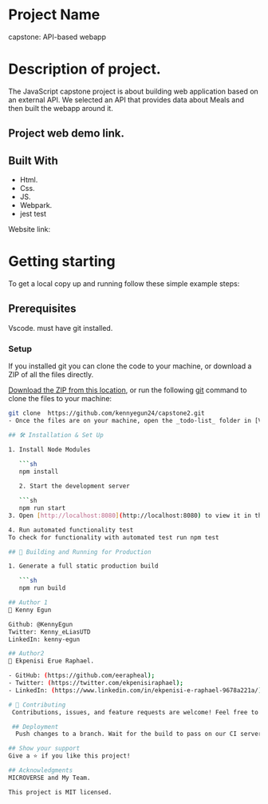 # Project Name 
capstone: API-based webapp

# Description of project.
The JavaScript capstone project is about building  web application based on an external API. We selected an API that provides data about Meals and then built the webapp around it.

## Project web demo link. 


## Built With 
- Html. 
- Css. 
- JS.
- Webpark.
- jest test

Website link: 

# Getting starting 
To get a local copy up and running follow these simple example steps:

## Prerequisites
 Vscode. 
 must have git installed.

### Setup
If you installed git you can clone the code to your machine, or download a ZIP of all the files directly.

[Download the ZIP from this location]( https://github.com/eerapheal/leader-board/archive/refs/heads/main.zip), or run the following [git](https://git-scm.com/downloads) command to clone the files to your machine:

```bash
git clone  https://github.com/kennyegun24/capstone2.git
- Once the files are on your machine, open the _todo-list_ folder in [Visual Studio Code](https://code.visualstudio.com/), and follow the steps in Installation & Set Up

## 🛠 Installation & Set Up

1. Install Node Modules

   ```sh
   npm install
   
   2. Start the development server

   ```sh
   npm run start
3. Open [http://localhost:8080](http://localhost:8080) to view it in the browser.

4. Run automated functionality test
To check for functionality with automated test run npm test

## 🚀 Building and Running for Production

1. Generate a full static production build

   ```sh
   npm run build

## Author 1
👤 Kenny Egun

Github: @KennyEgun
Twitter: Kenny_eLiasUTD
LinkedIn: kenny-egun

## Author2 
👤 Ekpenisi Erue Raphael.

- GitHub: (https://github.com/eerapheal); 
- Twitter: (https://twitter.com/ekpenisiraphael); 
- LinkedIn: (https://www.linkedin.com/in/ekpenisi-e-raphael-9678a221a/)

# 🤝 Contributing
 Contributions, issues, and feature requests are welcome! Feel free to check the [issues page]Fork the Project Create your Feature Branch (git checkout -b 'branchname') Commit your Changes (git commit -m 'Add some branchname') Push to the Branch (git push origin branchname) Open a Pull Request Feel free to check the

 ## Deployment
  Push changes to a branch. Wait for the build to pass on our CI server. Tell Hubot to deploy it. Verify that the changes work and fix any problems that come up. Merge the branch into master.

## Show your support 
Give a ⭐️ if you like this project!

## Acknowledgments 
MICROVERSE and My Team.

This project is MIT licensed.